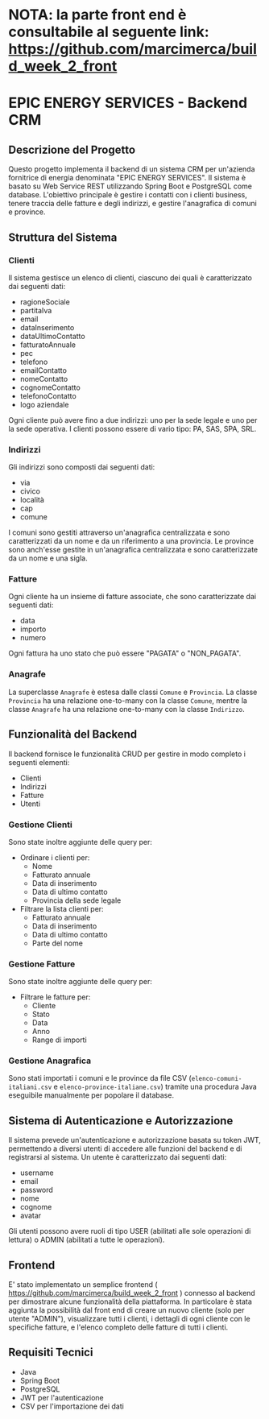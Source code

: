 
# NOTA: la parte front end è consultabile al seguente link: https://github.com/marcimerca/build_week_2_front

# EPIC ENERGY SERVICES - Backend CRM

## Descrizione del Progetto

Questo progetto implementa il backend di un sistema CRM per un'azienda fornitrice di energia denominata "EPIC ENERGY SERVICES". Il sistema è basato su Web Service REST utilizzando Spring Boot e PostgreSQL come database. L'obiettivo principale è gestire i contatti con i clienti business, tenere traccia delle fatture e degli indirizzi, e gestire l'anagrafica di comuni e province.

## Struttura del Sistema

### Clienti

Il sistema gestisce un elenco di clienti, ciascuno dei quali è caratterizzato dai seguenti dati:
- ragioneSociale
- partitaIva
- email
- dataInserimento
- dataUltimoContatto
- fatturatoAnnuale
- pec
- telefono
- emailContatto
- nomeContatto
- cognomeContatto
- telefonoContatto
- logo aziendale

Ogni cliente può avere fino a due indirizzi: uno per la sede legale e uno per la sede operativa. I clienti possono essere di vario tipo: PA, SAS, SPA, SRL.

### Indirizzi

Gli indirizzi sono composti dai seguenti dati:
- via
- civico
- località
- cap
- comune

I comuni sono gestiti attraverso un'anagrafica centralizzata e sono caratterizzati da un nome e da un riferimento a una provincia. Le province sono anch'esse gestite in un'anagrafica centralizzata e sono caratterizzate da un nome e una sigla.

### Fatture

Ogni cliente ha un insieme di fatture associate, che sono caratterizzate dai seguenti dati:
- data
- importo
- numero

Ogni fattura ha uno stato che può essere "PAGATA" o "NON_PAGATA".

### Anagrafe

La superclasse `Anagrafe` è estesa dalle classi `Comune` e `Provincia`. La classe `Provincia` ha una relazione one-to-many con la classe `Comune`, mentre la classe `Anagrafe` ha una relazione one-to-many con la classe `Indirizzo`.

## Funzionalità del Backend

Il backend fornisce le funzionalità CRUD per gestire in modo completo i seguenti elementi:
- Clienti
- Indirizzi
- Fatture
- Utenti

### Gestione Clienti

Sono state inoltre aggiunte delle query per:
- Ordinare i clienti per:
  - Nome
  - Fatturato annuale
  - Data di inserimento
  - Data di ultimo contatto
  - Provincia della sede legale
- Filtrare la lista clienti per:
  - Fatturato annuale
  - Data di inserimento
  - Data di ultimo contatto
  - Parte del nome

### Gestione Fatture

Sono state inoltre aggiunte delle query per:
- Filtrare le fatture per:
  - Cliente
  - Stato
  - Data
  - Anno
  - Range di importi

### Gestione Anagrafica

Sono stati importati i comuni e le province da file CSV (`elenco-comuni-italiani.csv` e `elenco-province-italiane.csv`) tramite una procedura Java eseguibile manualmente per popolare il database.

## Sistema di Autenticazione e Autorizzazione

Il sistema prevede un'autenticazione e autorizzazione basata su token JWT, permettendo a diversi utenti di accedere alle funzioni del backend e di registrarsi al sistema. Un utente è caratterizzato dai seguenti dati:
- username
- email
- password
- nome
- cognome
- avatar

Gli utenti possono avere ruoli di tipo USER (abilitati alle sole operazioni di lettura) o ADMIN (abilitati a tutte le operazioni). 

## Frontend

E' stato implementato un semplice frontend ( https://github.com/marcimerca/build_week_2_front ) connesso al backend per dimostrare alcune funzionalità della piattaforma. In particolare è stata aggiunta la possibilità dal front end di creare un nuovo cliente (solo per utente "ADMIN"), visualizzare tutti i clienti, i dettagli di ogni cliente con le specifiche fatture, e l'elenco completo delle fatture di tutti i clienti.

## Requisiti Tecnici

- Java
- Spring Boot
- PostgreSQL
- JWT per l'autenticazione
- CSV per l'importazione dei dati

